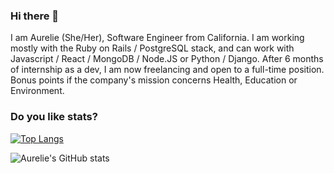 ### Hi there 👋

I am Aurelie (She/Her), Software Engineer from California.
I am working mostly with the Ruby on Rails / PostgreSQL stack, and can work with Javascript / React / MongoDB / Node.JS or Python / Django.
After 6 months of internship as a dev, I am now freelancing and open to a full-time position. Bonus points if the company's mission concerns Health, Education or Environment.

  ### Do you like stats?

[![Top Langs](https://github-readme-stats.vercel.app/api/top-langs/?username=aurelieverrot&layout=compact&theme=dracula)](https://github.com/aurelieverrot)

![Aurelie's GitHub stats](https://github-readme-stats.vercel.app/api?username=aurelieverrot&show_icons=true&theme=dracula)

